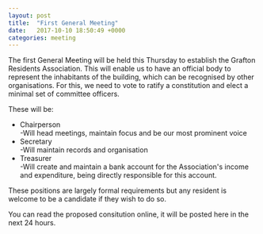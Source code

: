 ```yaml
---
layout: post
title:  "First General Meeting"
date:   2017-10-10 18:50:49 +0000
categories: meeting
---
```


The first General Meeting will be held this Thursday to establish the 
Grafton Residents Association. This will enable us to have an official body to
represent the inhabitants of the building, which can be recognised by other organisations.
For this, we need to vote to ratify a constitution and elect a minimal set of committee officers.

These will be:
<ul>
	<li>
		Chairperson
		<br />-Will head meetings, maintain focus and be our most prominent voice
	</li>
	<li>
		Secretary
		<br />-Will maintain records and organisation
	</li>
	<li>
	Treasurer
	<br />-Will create and maintain a bank account for the Association's income and expenditure, being directly responsible for this account.
	</li>
</ul>
		
These positions are largely formal requirements but any resident is welcome to be a candidate if they wish to do so.
 
You can read the proposed consitution online, it will be posted here in the next 24 hours.
